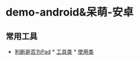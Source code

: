 # demo-android&呆萌-安卓
## 常用工具
* [判断是否为Pad](UtilPad.md)
                            * [工具类](UtilPad.java)
                            * [使用类](IsPadActivity.java)

